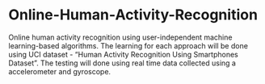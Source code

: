 # Online-Human-Activity-Recognition
Online human activity recognition using user-independent machine learning-based  algorithms. The learning for each approach will be done using UCI dataset - “Human  Activity Recognition Using Smartphones Dataset”. The testing will done using real  time data collected using a accelerometer and gyroscope.
